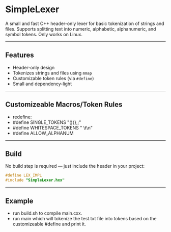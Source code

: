 # SimpleLexer

A small and fast C++ header-only lexer for basic tokenization of strings and files.
Supports splitting text into numeric, alphabetic, alphanumeric, and symbol tokens.
Only works on Linux.

---

## Features

- Header-only design
- Tokenizes strings and files using `mmap`
- Customizable token rules (via `#define`)
- Small and dependency-light

---

## Customizeable Macros/Token Rules
- redefine:
- #define SINGLE_TOKENS "(){},;"
- #define WHITESPACE_TOKENS " \t\n"
- #define ALLOW_ALPHANUM

---

## Build

No build step is required — just include the header in your project:

```cpp
#define LEX_IMPL
#include "SimpleLexer.hxx"
```

---

## Example
- run build.sh to compile main.cxx.
- run main which will tokenize the test.txt file into tokens based on the customizeable #define and print it.
